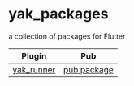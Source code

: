 # yak_packages
a collection of packages for Flutter


| Plugin | Pub |
|--------|-----|
| [yak_runner](https://github.com/iapicca/yak_packages/tree/master/yak_runner) | [pub package](https://pub.dev/packages/yak_runner) |
